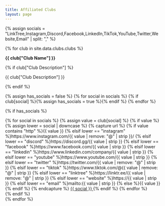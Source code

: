 ```yaml
---
title: Affiliated Clubs
layout: page
---
```


{% assign socials = "LinkTree,Instagram,Discord,Facebook,LinkedIn,TikTok,YouTube,Twitter,Website,Email" | split: "," %}

{% for club in site.data.clubs.clubs %}
<div class="box">
  <p>
    <b class="vp-academic-text">{{ club["Club Name"] }}</b><br>
  </p>

  {% if club["Club Description"] %}
    <p>{{ club["Club Description"] }}</p>
  {% endif %}

  {% assign has_socials = false %}
  {% for social in socials %}
    {% if club[social] %}{% assign has_socials = true %}{% endif %}
  {% endfor %}

  {% if has_socials %}
  <div class="buttons are-small mt-2">
    {% for social in socials %}
      {% assign value = club[social] %}
      {% if value %}
        {% assign lower = social | downcase %}
        {% capture url %}
{% if value contains "http" %}{{ value }}
{% elsif lower == "instagram" %}https://www.instagram.com/{{ value | remove: "@" | strip }}/
{% elsif lower == "discord" %}https://discord.gg/{{ value | strip }}
{% elsif lower == "facebook" %}https://www.facebook.com/{{ value | strip }}
{% elsif lower == "linkedin" %}https://www.linkedin.com/company/{{ value | strip }}
{% elsif lower == "youtube" %}https://www.youtube.com/{{ value | strip }}
{% elsif lower == "twitter" %}https://twitter.com/{{ value | remove: "@" | strip }}
{% elsif lower == "tiktok" %}https://www.tiktok.com/@{{ value | remove: "@" | strip }}
{% elsif lower == "linktree" %}https://linktr.ee/{{ value | remove: "@" | strip }}
{% elsif lower == "website" %}https://{{ value | strip }}
{% elsif lower == "email" %}mailto:{{ value | strip }}
{% else %}{{ value }}
{% endif %}
        {% endcapture %}
        <a class="button is-small vp-academic" href="{{ url | strip }}" target="_blank" rel="noopener">
          {{ social }}
        </a>
      {% endif %}
    {% endfor %}
  </div>
  {% endif %}
</div>
{% endfor %}
